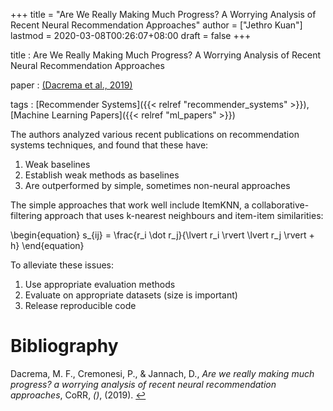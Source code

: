 +++
title = "Are We Really Making Much Progress? A Worrying Analysis of Recent Neural Recommendation Approaches"
author = ["Jethro Kuan"]
lastmod = 2020-03-08T00:26:07+08:00
draft = false
+++

title
: Are We Really Making Much Progress? A Worrying Analysis of
    Recent Neural Recommendation Approaches

paper
: <a id="d3cb4e95df75aa1a78534232726eadd6" href="#dacrema19_are_we_reall_makin_much_progr">(Dacrema et al., 2019)</a>

tags
: [Recommender Systems]({{< relref "recommender_systems" >}}), [Machine Learning Papers]({{< relref "ml_papers" >}})

The authors analyzed various recent publications on recommendation
systems techniques, and found that these have:

1.  Weak baselines
2.  Establish weak methods as baselines
3.  Are outperformed by simple, sometimes non-neural approaches

The simple approaches that work well include ItemKNN, a
collaborative-filtering approach that uses k-nearest neighbours and
item-item similarities:

\begin{equation}
  s\_{ij} = \frac{r\_i \dot r\_j}{\lvert r\_i \rvert \lvert r\_j \rvert + h}
\end{equation}

To alleviate these issues:

1.  Use appropriate evaluation methods
2.  Evaluate on appropriate datasets (size is important)
3.  Release reproducible code

# Bibliography
<a id="dacrema19_are_we_reall_makin_much_progr" target="_blank">Dacrema, M. F., Cremonesi, P., & Jannach, D., *Are we really making much progress? a worrying analysis of recent neural recommendation approaches*, CoRR, *()*,  (2019). </a> [↩](#d3cb4e95df75aa1a78534232726eadd6)
